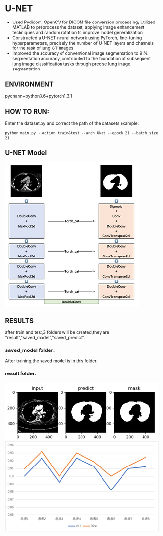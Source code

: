 # U-NET
- Used Pydicom, OpenCV for DICOM file conversion processing; Utilized MATLAB to preprocess the dataset, applying image enhancement techniques and random rotation to improve model generalization
- Constructed a U-NET neural network using PyTorch, fine-tuning hyperparameters, precisely the number of U-NET layers and channels for the task of lung CT images
- Improved the accuracy of conventional image segmentation to 91% segmentation accuracy, contributed to the foundation of subsequent lung image classification tasks through precise lung image segmentation
## ENVIRONMENT
pycharm+python3.6+pytorch1.3.1  
## HOW TO RUN:
Enter the dataset.py and correct the path of the datasets
example:
```
python main.py --action train&test --arch UNet --epoch 21 --batch_size 21 
```
## U-NET Model
![Unet_model](https://github.com/littlesheep12/U-Net/blob/main/Unet_model.png "Unet_model")
## RESULTS
after train and test,3 folders will be created,they are "result","saved_model","saved_predict".
### saved_model folder:
After training,the saved model is in this folder.
### result folder:
![result](https://github.com/littlesheep12/U-Net/blob/main/lung.png "result")
![result_1](https://github.com/littlesheep12/U-Net/blob/main/result_1.png "result_1")